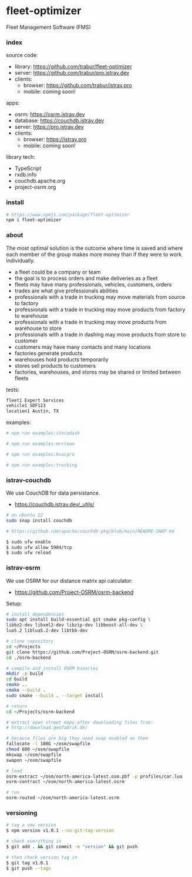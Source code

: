 fleet-optimizer
========
Fleet Management Software (FMS)

### index
source code:
- library: https://github.com/trabur/fleet-optimizer
- server: https://github.com/trabur/pro.istrav.dev
- clients:
  - browser: https://github.com/trabur/istrav.pro
  - mobile: coming soon!

apps:
- osrm: https://osrm.istrav.dev
- database: https://couchdb.istrav.dev
- server: https://pro.istrav.dev
- clients:
  - browser: https://istrav.pro
  - mobile: coming soon!

library tech:
- TypeScript
- rxdb.info
- couchdb.apache.org
- project-osrm.org

### install
```bash
# https://www.npmjs.com/package/fleet-optimizer
npm i fleet-optimizer
```

### about
The most optimal solution is the outcome where time is saved and where each member of the group makes more money than if they were to work individually. 

- a fleet could be a company or team
- the goal is to process orders and make deliveries as a fleet
- fleets may have many professionals, vehicles, customers, orders
- trades are what give professionals abilities
- professionals with a trade in trucking may move materials from source to factory
- professionals with a trade in trucking may move products from factory to warehouse
- professionals with a trade in trucking may move products from warehouse to store
- professionals with a trade in dashing may move products from store to customer
- customers may have many contacts and many locations
- factories generate products
- warehouses hold products temporarily
- stores sell products to customers
- factories, warehouses, and stores may be shared or limited between fleets

tests:
```bash
fleet1 Expert Services
vehicle1 SDF123
location1 Austin, TX
```

examples:
```bash
# npm run examples:storedash
```

```bash
# npm run examples:mrclean
```

```bash
# npm run examples:hvacpro
```

```bash
# npm run examples:trucking
```

### istrav-couchdb
We use CouchDB for data persistance.
- https://couchdb.istrav.dev/_utils/

```bash
# on ubuntu 22
sudo snap install couchdb

# https://github.com/apache/couchdb-pkg/blob/main/README-SNAP.md

$ sudo ufw enable
$ sudo ufw allow 5984/tcp
$ sudo ufw reload
```

### istrav-osrm
We use OSRM for our distance matrix api calculator:
- https://github.com/Project-OSRM/osrm-backend

Setup:
```bash
# install dependencies
sudo apt install build-essential git cmake pkg-config \
libbz2-dev libxml2-dev libzip-dev libboost-all-dev \
lua5.2 liblua5.2-dev libtbb-dev

# clone repository
cd ~/Projects
git clone https://github.com/Project-OSRM/osrm-backend.git
cd ./osrm-backend

# compile and install OSRM binaries
mkdir -p build
cd build
cmake ..
cmake --build .
sudo cmake --build . --target install

# return
cd ~/Projects/osrm-backend

# extract open street maps after downloading files from:
# http://download.geofabrik.de/

# because files are big they need swap enabled on them
fallocate -l 100G ~/osm/swapfile
chmod 600 ~/osm/swapfile
mkswap ~/osm/swapfile
swapon ~/osm/swapfile

# load
osrm-extract ~/osm/north-america-latest.osm.pbf -p profiles/car.lua
osrm-contract ~/osm/north-america-latest.osrm

# run
osrm-routed ~/osm/north-america-latest.osrm
```

### versioning
```bash
# tag a vew version
$ npm version v1.0.1 --no-git-tag-version

# check everything in
$ git add . && git commit -m "version" && git push

# then check version tag in
$ git tag v1.0.1
$ git push --tags
```